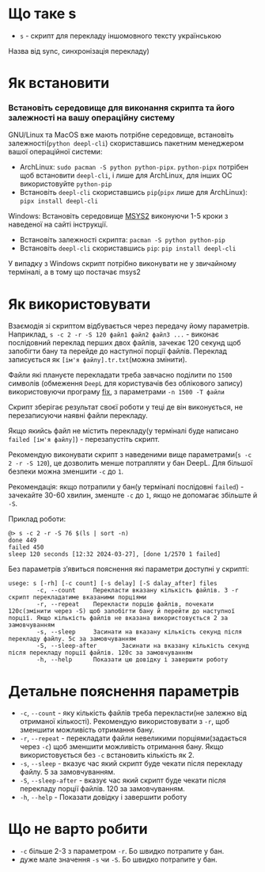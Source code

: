 # Що таке s
* `s` - скрипт для перекладу іншомовного тексту українською

Назва від sync, синхронізація перекладу)

# Як встановити

### Встановіть середовище для виконання скрипта та його залежності на вашу операційну систему
GNU/Linux та MacOS вже мають потрібне середовище, встановіть залежності(`python deepl-cli`) скориставшись пакетним менеджером вашої операційної системи:
  - ArchLinux: `sudo pacman -S python python-pipx`. `python-pipx` потрібен щоб встановити `deepl-cli`, і лише для ArchLinux, для інших ОС використовуйте `python-pip`
  - Встановіть `deepl-cli` скориставшись `pip`(`pipx` лише для ArchLinux): `pipx install deepl-cli`

Windows: Встановіть середовище [MSYS2](https://www.msys2.org/) виконуючи 1-5 кроки з наведеної на сайті інструкції.
  - Встановіть залежності скрипта: `pacman -S python python-pip`
  - Встановіть `deepl-cli` скориставшись `pip`: `pip install deepl-cli`

У випадку з Windows скрипт потрібно виконувати не у звичайному терміналі, а в тому що постачає msys2

# Як використовувати

Взаємодія зі скриптом відбувається через передачу йому параметрів. Наприклад, `s -c 2 -r -S 120 файл1 файл2 файл3 ...` - виконає послідовний переклад перших двох файлів, зачекає 120 секунд щоб запобігти бану та перейде до наступної порції файлів. Переклад записується як `[ім'я файлу].tr.txt`(можна змінити).

Файли які плануєте перекладати треба завчасно поділити по `1500` символів (обмеження `DeepL` для користувачів без облікового запису) використовуючи програму [fix](https://github.com/Medoo48/scripts/blob/main/fix_usage.md), з параметрами `-n 1500 -T файли`

Скрипт зберігає результат своєї роботи у теці де він виконується, не перезаписуючи наявні файли перекладу.

Якщо якийсь файл не містить перекладу(у терміналі буде написано `failed [ім'я файлу]`) - перезапустіть скрипт.

Рекомендую виконувати скрипт з наведеними вище параметрами(`s -c 2 -r -S 120`), це дозволить менше потрапляти у бан DeepL. Для більшої безпеки можна зменшити `-c` до `1`.

Рекомендація: якщо потрапили у бан(у терміналі послідовні `failed`) - зачекайте 30-60 хвилин, зменште `-c` до `1`, якщо не допомагає збільште й `-S`.

Приклад роботи:
```
@> s -c 2 -r -S 76 $(ls | sort -n)
done 449
failed 450
sleep 120 seconds [12:32 2024-03-27], [done 1/2570 1 failed]
```

Без параметрів зʼявиться пояснення які параметри доступні у скрипті: 
```
usege: s [-rh] [-c count] [-s delay] [-S dalay_after] files
        -c, --count     Перекласти вказану кількість файлів. З -r скрипт перекладатиме вказаними порціями
        -r, --repeat    Перекласти порцію файлів, почекати 120с(змінити через -S) щоб запобігти бану й перейти до наступної порції. Якщо кількість файлів не вказана використовується 2 за замовчуванням
        -s, --sleep     Засинати на вказану кількість секунд після перекладу файлу. 5с за замовчуванням
        -S, --sleep-after       Засинати на вказану кількість секунд після перекладу порції файлів. 120с за замовчуванням
        -h, --help      Показати цю довідку і завершити роботу
```

# Детальне пояснення параметрів
- `-c`, `--count` - яку кількість файлів треба перекласти(не залежно від отриманої кількості). Рекомендую використовувати з `-r`, щоб зменшити можливість отримання бану.
- `-r`, `--repeat` - перекладати файли невеликими порціями(задається через `-c`) щоб зменшити можливість отримання бану. Якщо використовується без `-c` встановить кількість як 2.
- `-s`, `--sleep` - вказує час який скрипт буде чекати після перекладу файлу. 5 за замовчуванням.
- `-S`, `--sleep-after` - вказує час який скрипт буде чекати після перекладу порції файлів. 120 за замовчуванням.
- `-h`, `--help` - Показати довідку і завершити роботу

# Що не варто робити
- `-c` більше 2-3 з параметром `-r`. Бо швидко потрапите у бан.
- дуже мале значення `-s` чи `-S`. Бо швидко потрапите у бан.
